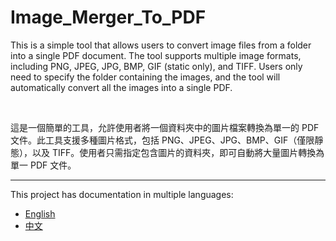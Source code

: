 # Image_Merger_To_PDF

This is a simple tool that allows users to convert image files from a folder into a single PDF document. The tool supports multiple image formats, including PNG, JPEG, JPG, BMP, GIF (static only), and TIFF. Users only need to specify the folder containing the images, and the tool will automatically convert all the images into a single PDF.

<br>

這是一個簡單的工具，允許使用者將一個資料夾中的圖片檔案轉換為單一的 PDF 文件。此工具支援多種圖片格式，包括 PNG、JPEG、JPG、BMP、GIF（僅限靜態），以及 TIFF。使用者只需指定包含圖片的資料夾，即可自動將大量圖片轉換為單一 PDF 文件。

---

This project has documentation in multiple languages:
- [English](README_en.md)
- [中文](README_zh-TW.md)


